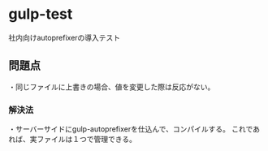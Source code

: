 # gulp-test

社内向けautoprefixerの導入テスト

## 問題点

・同じファイルに上書きの場合、値を変更した際は反応がない。

### 解決法

・サーバーサイドにgulp-autoprefixerを仕込んで、コンパイルする。
これであれば、実ファイルは１つで管理できる。